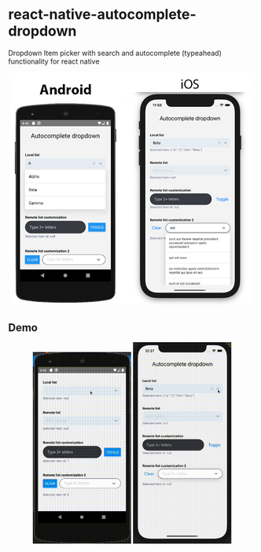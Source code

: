 # react-native-autocomplete-dropdown
Dropdown Item picker with search and autocomplete (typeahead) functionality for react native

<div style="text-align: center;">
<img src="./screens/Example.png" width="500px" >
</div>

Demo
--
<div style="text-align: center;">
<img src="./screens/android.gif" width="200px" >
<img src="./screens/ios.gif" width="200px" >
</div>